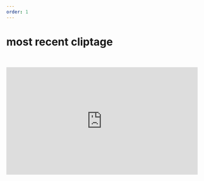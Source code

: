 ```yaml
---
order: 1
---
```


# most recent cliptage

&nbsp;

<center><iframe width="560" height="315" src="https://www.youtube.com/embed/VYhArmGLAAw?si=e9NwHtM00uErh1TG" title="YouTube video player" frameborder="0" allow="accelerometer; autoplay; clipboard-write; encrypted-media; gyroscope; picture-in-picture; web-share" allowfullscreen style="max-width: 600px; width: 100%; height: auto; aspect-ratio: 16/9;"></iframe></center>
